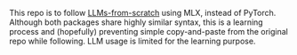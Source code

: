 This repo is to follow [LLMs-from-scratch](https://github.com/rasbt/LLMs-from-scratch/) using MLX, instead of PyTorch.
Although both packages share highly similar syntax, this is a learning process and (hopefully) preventing simple copy-and-paste from the original repo while following. 
LLM usage is limited for the learning purpose. 